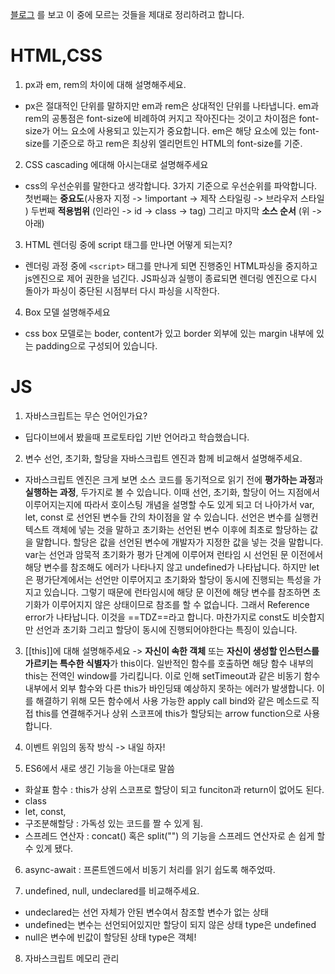[블로그](https://velog.io/@arthur/%EC%A7%80%EA%B8%88%EA%B9%8C%EC%A7%80-%EB%B0%9B%EC%95%98%EB%8D%98-%EC%8B%A0%EC%9E%85-%ED%94%84%EB%A1%A0%ED%8A%B8%EC%97%94%EB%93%9C-%EB%A9%B4%EC%A0%91-%EC%A7%88%EB%AC%B8%EB%93%A4#%EC%9A%B4%EC%98%81%EC%B2%B4%EC%A0%9C) 를 보고 이 중에 모르는 것들을 제대로 정리하려고 합니다.

# HTML,CSS 
1. px과 em, rem의 차이에 대해 설명해주세요. 
- px은 절대적인 단위를 말하지만 em과 rem은 상대적인 단위를 나타냅니다. em과 rem의 공통점은 font-size에 비례하여 커지고 작아진다는 것이고 차이점은 font-size가 어느 요소에 사용되고 있는지가 중요합니다. em은 해당 요소에 있는 font-size를 기준으로 하고 rem은 최상위 엘리먼트인 HTML의 font-size를 기준.

2. CSS cascading 에대해 아시는대로 설명해주세요 
- css의 우선순위를 말한다고 생각합니다. 3가지 기준으로 우선순위를 파악합니다. 첫번째는 **중요도**(사용자 지정 -> !important -> 제작 스타일링 -> 브라우저 스타일 ) 두번째 **적용범위** (인라인 -> id -> class -> tag) 그리고 마지막 **소스 순서** (위 -> 아래)

3. HTML 렌더링 중에 script 태그를 만나면 어떻게 되는지?
- 렌더링 과정 중에 `<script>` 태그를 만나게 되면 진행중인 HTML파싱을 중지하고 js엔진으로 제어 권한을 넘긴다. JS파싱과 실행이 종료되면 렌더링 엔진으로 다시 돌아가 파싱이 중단된 시점부터 다시 파싱을 시작한다.

4. Box 모델 설명해주세요
- css box 모델로는 boder, content가 있고 border 외부에 있는 margin 내부에 있는 padding으로 구성되어 있습니다. 

# JS
1. 자바스크립트는 무슨 언어인가요?
- 딥다이브에서 봤을때 프로토타입 기반 언어라고 학습했습니다. 

2. 변수 선언, 초기화, 할당을 자바스크립트 엔진과 함께 비교해서 설명해주세요.
- 자바스크립트 엔진은 크게 보면 소스 코드를 동기적으로 읽기 전에 **평가하는 과정**과 **실행하는 과정**, 두가지로 볼 수 있습니다. 이때 선언, 초기화, 할당이 어느 지점에서 이루어지는지에 따라서 호이스팅 개념을 설명할 수도 있게 되고 더 나아가서 var, let, const 로 선언된 변수들 간의 차이점을 알 수 있습니다.  선언은 변수를 실행컨텍스트 객체에 넣는 것을 말하고 초기화는 선언된 변수 이후에 최초로 할당하는 값을 말합니다. 할당은 값을 선언된 변수에 개발자가 지정한 값을 넣는 것을 말합니다.  var는 선언과 암묵적 초기화가 평가 단계에 이루어져 런타임 시 선언된 문 이전에서 해당 변수를 참조해도 에러가 나타나지 않고 undefined가 나타납니다. 하지만 let은 평가단계에서는 선언만 이루어지고 초기화와 할당이 동시에 진행되는 특성을 가지고 있습니다. 그렇기 때문에 런타임시에 해당 문 이전에 해당 변수를 참조하면 초기화가 이루어지지 않은 상태이므로 참조를 할 수 없습니다. 그래서 Reference error가 나타납니다. 이것을 ==TDZ==라고 합니다. 마찬가지로 const도 비슷합지만 선언과 초기화 그리고 할당이 동시에 진행되어야한다는 특징이 있습니다. 

3. [[this]]에 대해 설명해주세요 
-> **자신이 속한 객체** 또는  **자신이 생성할 인스턴스를 가르키는 특수한 식별자**가 this이다. 일반적인 함수를 호출하면 해당 함수 내부의 this는 전역인 window를 가리킵니다. 이로 인해 setTimeout과 같은 비동기 함수 내부에서 외부 함수와 다른 this가 바인딩돼 예상하지 못하는 에러가 발생합니다. 이를 해결하기 위해 모든 함수에서 사용 가능한 apply call bind와 같은 메소드로 직접 this를 연결해주거나 상위 스코프에 this가 할당되는 arrow function으로 사용합니다. 

4. 이벤트 위임의 동작 방식
-> 내일 하자! 


5. ES6에서 새로 생긴 기능을 아는대로 말씀
- 화살표 함수 : this가 상위 스코프로 할당이 되고 funciton과 return이 없어도 된다. 
- class 
- let, const,
- 구조분해할당 : 가독성 있는 코드를 짤 수 있게 됨. 
- 스프레드 연산자 : concat() 혹은 split("") 의 기능을 스프레드 연산자로 손 쉽게 할 수 있게 됐다.
6. async-await : 프론트엔드에서 비동기 처리를 읽기 쉽도록 해주었따. 


7. undefined, null, undeclared를 비교해주세요.
- undeclared는 선언 자체가 안된 변수여서 참조할 변수가 없는 상태
- undefined는 변수는 선언되어있지만 할당이 되지 않은 상태 type은 undefined
- null은 변수에 빈값이 할당된 상태 type은 객체! 

8. 자바스크립트 메모리 관리